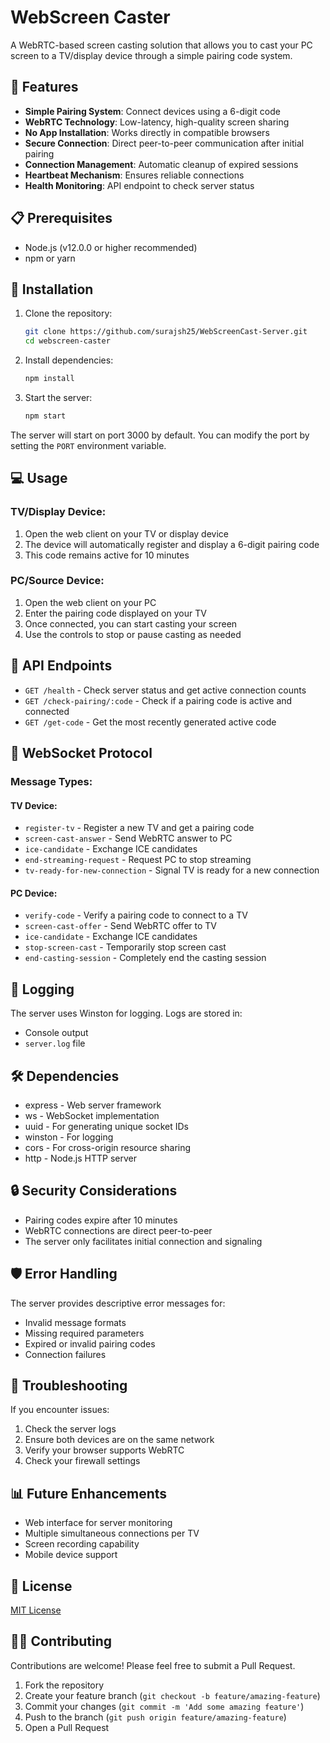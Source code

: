# WebScreen Caster

A WebRTC-based screen casting solution that allows you to cast your PC screen to a TV/display device through a simple pairing code system.

## 🚀 Features

- **Simple Pairing System**: Connect devices using a 6-digit code
- **WebRTC Technology**: Low-latency, high-quality screen sharing
- **No App Installation**: Works directly in compatible browsers
- **Secure Connection**: Direct peer-to-peer communication after initial pairing
- **Connection Management**: Automatic cleanup of expired sessions
- **Heartbeat Mechanism**: Ensures reliable connections
- **Health Monitoring**: API endpoint to check server status

## 📋 Prerequisites

- Node.js (v12.0.0 or higher recommended)
- npm or yarn

## 🔧 Installation

1. Clone the repository:
   ```bash
   git clone https://github.com/surajsh25/WebScreenCast-Server.git
   cd webscreen-caster
   ```

2. Install dependencies:
   ```bash
   npm install
   ```

3. Start the server:
   ```bash
   npm start
   ```

The server will start on port 3000 by default. You can modify the port by setting the `PORT` environment variable.

## 💻 Usage

### TV/Display Device:
1. Open the web client on your TV or display device
2. The device will automatically register and display a 6-digit pairing code
3. This code remains active for 10 minutes

### PC/Source Device:
1. Open the web client on your PC
2. Enter the pairing code displayed on your TV
3. Once connected, you can start casting your screen
4. Use the controls to stop or pause casting as needed

## 🔌 API Endpoints

- `GET /health` - Check server status and get active connection counts
- `GET /check-pairing/:code` - Check if a pairing code is active and connected
- `GET /get-code` - Get the most recently generated active code

## 📡 WebSocket Protocol

### Message Types:

#### TV Device:
- `register-tv` - Register a new TV and get a pairing code
- `screen-cast-answer` - Send WebRTC answer to PC
- `ice-candidate` - Exchange ICE candidates
- `end-streaming-request` - Request PC to stop streaming
- `tv-ready-for-new-connection` - Signal TV is ready for a new connection

#### PC Device:
- `verify-code` - Verify a pairing code to connect to a TV
- `screen-cast-offer` - Send WebRTC offer to TV
- `ice-candidate` - Exchange ICE candidates
- `stop-screen-cast` - Temporarily stop screen cast
- `end-casting-session` - Completely end the casting session

## 📝 Logging

The server uses Winston for logging. Logs are stored in:
- Console output
- `server.log` file

## 🛠️ Dependencies

- express - Web server framework
- ws - WebSocket implementation
- uuid - For generating unique socket IDs
- winston - For logging
- cors - For cross-origin resource sharing
- http - Node.js HTTP server

## 🔒 Security Considerations

- Pairing codes expire after 10 minutes
- WebRTC connections are direct peer-to-peer
- The server only facilitates initial connection and signaling

## 🛡️ Error Handling

The server provides descriptive error messages for:
- Invalid message formats
- Missing required parameters
- Expired or invalid pairing codes
- Connection failures

## 🐛 Troubleshooting

If you encounter issues:
1. Check the server logs
2. Ensure both devices are on the same network
3. Verify your browser supports WebRTC
4. Check your firewall settings

## 📊 Future Enhancements

- Web interface for server monitoring
- Multiple simultaneous connections per TV
- Screen recording capability
- Mobile device support

## 📄 License

[MIT License](LICENSE)

## 👨‍💻 Contributing

Contributions are welcome! Please feel free to submit a Pull Request.

1. Fork the repository
2. Create your feature branch (`git checkout -b feature/amazing-feature`)
3. Commit your changes (`git commit -m 'Add some amazing feature'`)
4. Push to the branch (`git push origin feature/amazing-feature`)
5. Open a Pull Request
